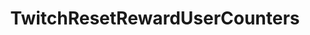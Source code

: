 ---
name: TwitchResetRewardUserCounters
title: TwitchResetRewardUserCounters
description: Reset reward user counters for the specified reward, by id
parameters:
  - import: TwitchRewardId
example: |
    using System;
    public class CPHInline
    {
        public bool Execute()
        {
            //Define reward id you want to reset counter of
            string rewardId = "4fcc2d13-9bcf-4c18-9d91-821a15f4b6e5";
            
            CPH.TwitchResetRewardUserCounters(rewardId);
            return true;
        }
    }
---